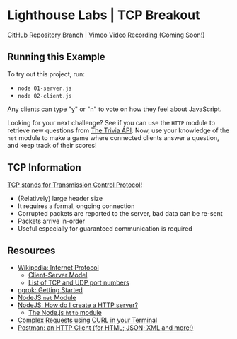 # Lighthouse Labs | TCP Breakout

[GitHub Repository Branch](https://github.com/WarrenUhrich/lighthouse-labs-tcp-breakout/tree/2020.08.10-web-flex-11july2022) | [Vimeo Video Recording (Coming Soon!)](#coming-soon)

## Running this Example

To try out this project, run:

* `node 01-server.js`
* `node 02-client.js`

Any clients can type "y" or "n" to vote on how they feel about JavaScript.

Looking for your next challenge? See if you can use the `HTTP` module to retrieve new questions from [The Trivia API](https://the-trivia-api.com/). Now, use your knowledge of the `net` module to make a game where connected clients answer a question, and keep track of their scores!

## TCP Information

[TCP stands for Transmission Control Protocol](https://en.wikipedia.org/wiki/Transmission_Control_Protocol)!

* (Relatively) large header size
* It requires a formal, ongoing connection
* Corrupted packets are reported to the server, bad data can be re-sent
* Packets arrive in-order
* Useful especially for guaranteed communication is required

## Resources

* [Wikipedia: Internet Protocol](https://en.wikipedia.org/wiki/Internet_Protocol)
  * [Client-Server Model](https://en.wikipedia.org/wiki/Client%E2%80%93server_model)
  * [List of TCP and UDP port numbers](https://en.wikipedia.org/wiki/List_of_TCP_and_UDP_port_numbers)
* [ngrok: Getting Started](https://ngrok.com/docs/getting-started)
* [NodeJS `net` Module](https://nodejs.org/api/net.html#net)
* [NodeJS: How do I create a HTTP server?](https://nodejs.org/en/knowledge/HTTP/servers/how-to-create-a-HTTP-server/)
  * [The Node.js `http` module](https://nodejs.dev/learn/the-nodejs-http-module)
* [Complex Requests using CURL in your Terminal](http://curl.haxx.se/docs/httpscripting.html)
* [Postman: an HTTP Client (for HTML; JSON; XML and more!)](http://getpostman.com/)
